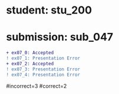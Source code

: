 # student: stu_200
# submission: sub_047

```diff
+ ex07_0: Accepted
! ex07_1: Presentation Error
+ ex07_2: Accepted
! ex07_3: Presentation Error
! ex07_4: Presentation Error
```
#incorrect=3
#correct=2

